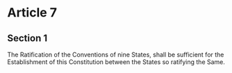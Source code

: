 # Article 7

## Section 1

The Ratification of the Conventions of nine States, shall be sufficient for the Establishment of this Constitution between the States so ratifying the Same.

